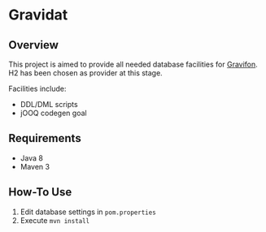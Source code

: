 Gravidat
========

## Overview
This project is aimed to provide all needed database facilities for [Gravifon](https://github.com/gravidence/gravifon).
H2 has been chosen as provider at this stage.

Facilities include:
* DDL/DML scripts
* jOOQ codegen goal

## Requirements
- Java 8
- Maven 3

## How-To Use
1. Edit database settings in `pom.properties`
2. Execute `mvn install`
